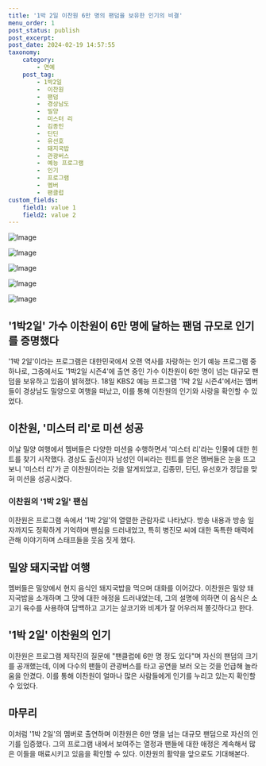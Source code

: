 ```yaml
---
title: '1박 2일 이찬원 6만 명의 팬덤을 보유한 인기의 비결'
menu_order: 1
post_status: publish
post_excerpt: 
post_date: 2024-02-19 14:57:55
taxonomy:
    category:
        - 연예
    post_tag:
        - 1박2일
        -  이찬원
        -  팬덤
        -  경상남도
        -  밀양
        -  미스터 리
        -  김종민
        -  딘딘
        -  유선호
        -  돼지국밥
        -  관광버스
        -  예능 프로그램
        -  인기
        -  프로그램
        -  멤버
        -  팬클럽
custom_fields:
    field1: value 1
    field2: value 2
---
```


![Image](https://ssl.pstatic.net/mimgnews/image/213/2024/02/18/0001286658_001_20240218205201319.jpg?type=w540)

![Image](https://mimgnews.pstatic.net/image/213/2024/02/18/0001286658_002_20240218205201421.jpg?type=w540)

![Image](https://ssl.pstatic.net/mimgnews/image/213/2024/02/18/0001286658_003_20240218205201815.jpg?type=w540)

![Image](https://mimgnews.pstatic.net/image/213/2024/02/18/0001286658_004_20240218205202206.jpg?type=w540)

![Image](https://ssl.pstatic.net/mimgnews/image/213/2024/02/18/0001286658_005_20240218205202598.jpg?type=w540)

## '1박2일' 가수 이찬원이 6만 명에 달하는 팬덤 규모로 인기를 증명했다
'1박 2일'이라는 프로그램은 대한민국에서 오랜 역사를 자랑하는 인기 예능 프로그램 중 하나로, 그중에서도 '1박2일 시즌4'에 출연 중인 가수 이찬원이 6만 명이 넘는 대규모 팬덤을 보유하고 있음이 밝혀졌다. 18일 KBS2 예능 프로그램 '1박 2일 시즌4'에서는 멤버들이 경상남도 밀양으로 여행을 떠났고, 이를 통해 이찬원의 인기와 사랑을 확인할 수 있었다.
## 이찬원, '미스터 리'로 미션 성공
이날 밀양 여행에서 멤버들은 다양한 미션을 수행하면서 '미스터 리'라는 인물에 대한 힌트를 찾기 시작했다. 경상도 출신이자 남성인 이씨라는 힌트를 얻은 멤버들은 눈을 뜨고보니 '미스터 리'가 곧 이찬원이라는 것을 알게되었고, 김종민, 딘딘, 유선호가 정답을 맞혀 미션을 성공시켰다.
### 이찬원의 '1박 2일' 팬심
이찬원은 프로그램 속에서 '1박 2일'의 열렬한 관람자로 나타났다. 방송 내용과 방송 일자까지도 정확하게 기억하며 팬심을 드러내었고, 특히 병진모 씨에 대한 독특한 매력에 관해 이야기하며 스태프들을 웃음 짓게 했다.
## 밀양 돼지국밥 여행
멤버들은 밀양에서 현지 음식인 돼지국밥을 먹으며 대화를 이어갔다. 이찬원은 밀양 돼지국밥을 소개하며 그 맛에 대한 애정을 드러내었는데, 그의 설명에 의하면 이 음식은 소고기 육수를 사용하여 담백하고 고기는 살코기와 비계가 잘 어우러져 쫄깃하다고 한다.
## '1박 2일' 이찬원의 인기
이찬원은 프로그램 제작진의 질문에 "팬클럽에 6만 명 정도 있다"며 자신의 팬덤의 크기를 공개했는데, 이에 다수의 팬들이 관광버스를 타고 공연을 보러 오는 것을 언급해 놀라움을 안겼다. 이를 통해 이찬원이 얼마나 많은 사람들에게 인기를 누리고 있는지 확인할 수 있었다.
## 마무리
이처럼 '1박 2일'의 멤버로 출연하며 이찬원은 6만 명을 넘는 대규모 팬덤으로 자신의 인기를 입증했다. 그의 프로그램 내에서 보여주는 열정과 팬들에 대한 애정은 계속해서 많은 이들을 매료시키고 있음을 확인할 수 있다. 이찬원의 활약을 앞으로도 기대해본다.
